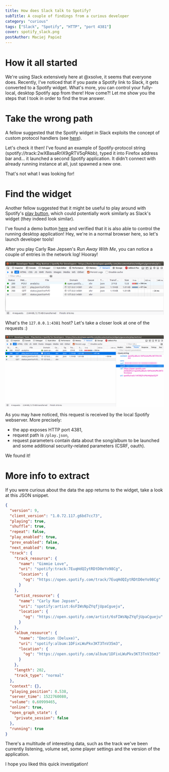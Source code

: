 ```yaml
---
title: How does Slack talk to Spotify?
subTitle: A couple of findings from a curious developer
category: "curious"
tags: ["Slack", "Spotify", "HTTP", "port 4381"]
cover: spotify_slack.png
postAuthor: Maciej Papież
---
```


# How it all started
We're using Slack extensively here at @xsolve, it seems that everyone does. Recently,
I've noticed that if you paste a Spotify link to Slack, it gets converted to a Spotify
widget. What's more, you can control your fully-local, desktop Spotify app from there!
How come?! Let me show you the steps that I took in order to find the true answer.

# Take the wrong path
A fellow suggested that the Spotify widget in Slack exploits the concept of custom
protocol handlers (see [here](https://www.google.pl/search?q=web+protocol+handler)).

Let's check it then! I've found an example of Spotify-protocol string (spotify://track:2wXBasaRrlX9gRTV5qPAbb),
typed it into Firefox address bar and... it launched a second Spotify application.
It didn't connect with already running instance at all, just spawned a new one.

That's not what I was looking for!

# Find the widget
Another fellow suggested that it might be useful to play around with Spotify's [play button](https://developer.spotify.com/technologies/widgets/spotify-play-button/),
which could potentially work similarly as Slack's widget (they indeed look similar).

I've found a demo button [here](https://beta.developer.spotify.com/documentation/widgets/generate/play-button/)
and verified that it is also able to control the running desktop application! Hey,
we're in a normal browser here, so let's launch developer tools!

After you play Carly Rae Jepsen's _Run Away With Me_, you can notice a couple of entries
in the network log! Hooray!

![Interesting items in the network log](./connections.png)

What's the `127.0.0.1:4381` host? Let's take a closer look at one of the requests :)

![More details on the request](./single_request.png)

As you may have noticed, this request is received by the local Spotify webserver.
More precisely:
- the app exposes HTTP port 4381,
- request path is `/play.json`,
- request parameters contain data about the song/album to be launched and some
additional security-related parameters (CSRF, oauth).

We found it!

# More info to extract

If you were curious about the data the app returns to the widget, take a look at
this JSON snippet.

```JSON
{
  "version": 9,
  "client_version": "1.0.72.117.g6bd7cc73",
  "playing": true,
  "shuffle": true,
  "repeat": false,
  "play_enabled": true,
  "prev_enabled": false,
  "next_enabled": true,
  "track": {
    "track_resource": {
      "name": "Gimmie Love",
      "uri": "spotify:track:7EuqHdQIytRDtD0eYo98Cg",
      "location": {
        "og": "https://open.spotify.com/track/7EuqHdQIytRDtD0eYo98Cg"
      }
    },
    "artist_resource": {
      "name": "Carly Rae Jepsen",
      "uri": "spotify:artist:6sFIWsNpZYqfjUpaCgueju",
      "location": {
        "og": "https://open.spotify.com/artist/6sFIWsNpZYqfjUpaCgueju"
      }
    },
    "album_resource": {
      "name": "Emotion (Deluxe)",
      "uri": "spotify:album:1DFixLWuPkv3KT3TnV35m3",
      "location": {
        "og": "https://open.spotify.com/album/1DFixLWuPkv3KT3TnV35m3"
      }
    },
    "length": 202,
    "track_type": "normal"
  },
  "context": {},
  "playing_position": 0.538,
  "server_time": 1522760080,
  "volume": 0.60999465,
  "online": true,
  "open_graph_state": {
    "private_session": false
  },
  "running": true
}
```

There's a multitude of interesting data, such as the track we've been currently listening,
volume set, some player settings and the version of the application.

I hope you liked this quick investigation!
